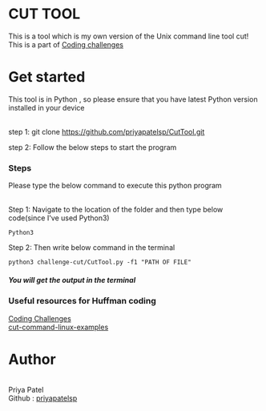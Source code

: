 
# CUT TOOL

This is a tool which is my own version of the Unix command line tool cut! This is a part of <a href="https://codingchallenges.fyi/challenges/challenge-cut">Coding challenges </a> 

<h1>Get started </h1>
This tool is in Python , so please ensure that you have latest Python version installed in your device 
<br><br>

step 1: git clone https://github.com/priyapatelsp/CutTool.git

step 2: Follow the below steps to start the program 
<h3>Steps </h3>
Please type the below command to execute this python program <br><br>

Step 1: Navigate to the location of the folder and then type below code(since I've used Python3)
````
Python3
````
Step 2: Then write below command in the terminal
````
python3 challenge-cut/CutTool.py -f1 "PATH OF FILE"
````

<h5>You will get the output in the terminal <h5>


<h3> Useful resources for Huffman coding </h3>
<a href="https://codingchallenges.fyi/challenges/challenge-cut">Coding Challenges </a>
<br>
<a href="https://www.geeksforgeeks.org/cut-command-linux-examples/">cut-command-linux-examples</a><br>


<h1>Author</h1><br>
Priya Patel <br>
Github : <a href="https://github.com/priyapatelsp">priyapatelsp</a>
